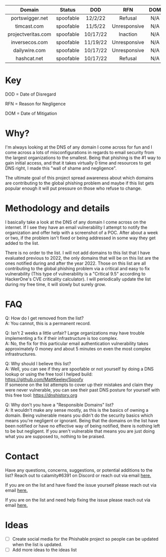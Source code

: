 | **Domain**         | **Status**    | **DOD** | **RFN**    |**DOM**|
|:------------------:|:-------------:|:-------:|:----------:|:-----:|
| portswigger.net    | spoofable     | 12/2/22 |Refusal     | N/A   |
| timcast.com        | spoofable     | 11/5/22 |Unresponsive| N/A   |
| projectveritas.com | spoofable     | 10/17/22|Inaction    | N/A   |
| inversecos.com     | spoofable     | 11/19/22|Unresponsive| N/A   |
| dailywire.com      | spoofable     | 10/17/22|Unresponsive| N/A   |
| hashcat.net        | spoofable     | 10/17/22|Refusal     | N/A   |





# Key

DOD = Date of Disregard 

RFN = Reason for Negligence

DOM = Date of Mitigation


# Why?
I'm always looking at the DNS of any domain I come across for fun and I come across a lots of misconfigurations in regards to email security from the largest organizations to the smallest. Being that phishing is the #1 way to gain initial access, and that it takes virtually 0 time and resources to get DNS right, I made this "wall of shame and negligence". 
	
The ultimate goal of this project spread awareness about which domains are contributing to the global phishing problem and maybe if this list gets popular enough it will put pressure on those who refuse to change.

# Methodology and details
I basically take a look at the DNS of any domain I come across on the internet. If I see they have an email vulnerability I attempt to notify the organization and offer help with a screenshot of a POC. After about a week or two, if the problem isn't fixed or being addressed in some way they get added to the list.

There is no order to the list. I will not add domains to this list that I have evaluated previous to 2022, the only domains that will be on this list are the ones notified during and after the year 2022. Those on this list are all contributing to the global phishing problem via a critical and easy to fix vulnerability (This type of vulnerability is a "Critical 9.5" according to HackerOne's CVE criticality calculator). I will periodically update the list during my free time, it will slowly but surely grow. 

# FAQ

Q: How do I get removed from the list?  
A: You cannot, this is a permanent record.

Q: Isn't 2 weeks a little unfair? Large organizations may have trouble implementing a fix if their infrastructure is too complex.  
A: No, the fix for this particular email authentication vulnerability takes approximately 0 money and about 5 minutes on even the most complex infrastructures.

Q: Why should I believe this list?  
A: Well, you can see if they are spoofable or not yourself by doing a DNS lookup or using the free tool I helped build: https://github.com/MattKeeley/Spoofy  
If someone on the list attempts to cover up their mistakes and claim they were never vulnerable, you can see their past DNS posture for yourself with this free tool: https://dnshistory.org

Q: Why don't you have a "Responsible Domains" list?  
A: It wouldn't make any sense mostly, as this is the basics of owning a domain. Being vulnerable means you didn't do the security basics which means you're negligent or ignorant. Being that the domains on the list have been notified or have no effective way of being notified, there is nothing left to be but negligent. If you aren't vulnerable that means you are just doing what you are supposed to, nothing to be praised.

# Contact
Have any questions, concerns, suggestions, or potential additions to the list? Reach out to calamity#6391 on Discord or reach out via email <a href="mailto:emailsecuritytest@protonmail.com?subject=Phishable">here.</a>

If you are on the list and have fixed the issue yourself please reach out via email <a href="mailto:emailsecuritytest@protonmail.com?subject=I fixed my domain!">here.</a>

If you are on the list and need help fixing the issue please reach out via email <a href="mailto:emailsecuritytest@protonmail.com?subject=I need help fixing my domain!">here.</a>

# Ideas
- [ ] Create social media for the Phishable project so people can be updated when the list is updated.
- [ ] Add more ideas to the ideas list
